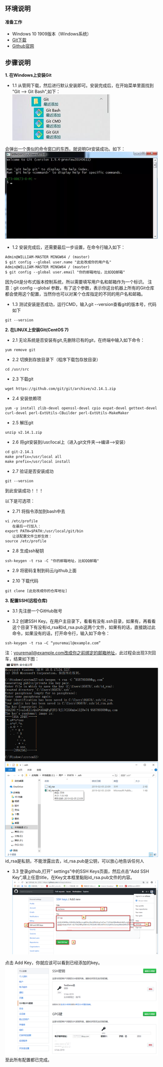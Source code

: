 ## **环境说明**

#### 准备工作
* Windows 10 1909版本（Windows系统）
* [Git下载](https://git-scm.com/downloads)
* [Github官网](https://github.com/)

## **步骤说明**
**1. 在Windows上安装Git**
* 1.1 从管网下载，然后进行默认安装即可。安装完成后，在开始菜单里面找到 "Git --> Git Bash",如下：
![git开始菜单文件结构](../../img/w_img/git开始菜单文件结构.jpg)

会弹出一个类似的命令窗口的东西，就说明Git安装成功。如下：
![sucess](../../img/w_img/sucess.jpg)

* 1.2 安装完成后，还需要最后一步设置，在命令行输入如下：
```
Admin@WILLIAM-MASTER MINGW64 / (master)
$ git config --global user.name "此处改成你的用户名"
Admin@WILLIAM-MASTER MINGW64 / (master)
$ git config --global user.email "你的邮箱地址，比如QQ邮箱"
```
因为Git是分布式版本控制系统，所以需要填写用户名和邮箱作为一个标识。
注意：git config --global 参数，有了这个参数，表示你这台机器上所有的Git仓库都会使用这个配置，当然你也可以对某个仓库指定的不同的用户名和邮箱。

* 1.3 测试安装是否成功，运行CMD，输入git --version查看git的版本号，代码如下
```
git --version
```

**2. 在LINUX上安装Git(CentOS 7)**
* 2.1 无论系统是否安装有git,先删除已有的git，在终端中输入如下命令：
```
yum remove git
```

* 2.2 切换到存放目录下（程序下载包存放目录）
```
cd /usr/src
```

* 2.3 下载git
```
wget https://github.com/git/git/archive/v2.14.1.zip
```

* 2.4 安装依赖项
```
yum -y install zlib-devel openssl-devel cpio expat-devel gettext-devel curl-devel perl-ExtUtils-CBuilder perl-ExtUtils-MakeMaker
```

* 2.5 解压git
```
unzip v2.14.1.zip
```

* 2.6 将git安装到/usr/local上（进入git文件夹-->编译-->安装）
```
cd git-2.14.1
make prefix=/usr/local all
make prefix=/usr/local install
```

* 2.7 验证是否安装成功
```
git --version
```
到此安装成功！！！

以下是可选项：
* 2.71 将指令添加到bash中去
```
vi /etc/profile
　　在最后一行加入：
export PATH=$PATH:/usr/local/git/bin
　　让该配置文件立即生效：
source /etc/profile
```

* 2.8 生成ssh秘钥
```
ssh-keygen -t rsa -C "你的邮箱地址，比如QQ邮箱"
```

* 2.9 将密码复制到码云/github上面

* 2.10 下载代码
```
git clone [此处改成你的仓库地址]
```

**3. 配置SSH(远程仓库)**

* 3.1 先注册一个GitHub账号

* 3.2 创建SSH Key。在用户主目录下，看看有没有.ssh目录，如果有，再看看这个目录下有没有id_rsa和id_rsa.pub这两个文件，如果有的话，直接跳过此命令，如果没有的话，打开命令行，输入如下命令：
```
ssh-keygen -t rsa –C “youremail@example.com”
```
注：youremail@example.com改成你之前绑定的邮箱地址，此过程会出现3次回车，结果如下图：
![sshkey1](../../img/w_img/sshkey1.png)
![sshkey2](../../img/w_img/sshkey2.png)
id_rsa是私钥，不能泄露出去，id_rsa.pub是公钥，可以放心地告诉任何人

* 3.3 登录github,打开” settings”中的SSH Keys页面，然后点击“Add SSH Key”,填上任意title，在Key文本框里黏贴id_rsa.pub文件的内容。
![sshkey3](../../img/w_img/sshkey3.png)

点击 Add Key，你就应该可以看到已经添加的key。
![sshkey4](../../img/w_img/sshkey4.png)
至此所有配置都已完成。


